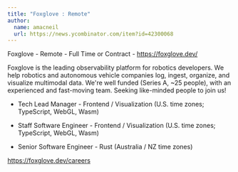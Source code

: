 ```yaml
---
title: "Foxglove : Remote"
author:
  name: amacneil
  url: https://news.ycombinator.com/item?id=42300068
---
```

Foxglove - Remote - Full Time or Contract - <a href="https:&#x2F;&#x2F;foxglove.dev&#x2F;" rel="nofollow">https:&#x2F;&#x2F;foxglove.dev&#x2F;</a>

Foxglove is the leading observability platform for robotics developers. We help robotics and autonomous vehicle companies log, ingest, organize, and visualize multimodal data. We&#x27;re well funded (Series A, ~25 people), with an experienced and fast-moving team. Seeking like-minded people to join us!

- Tech Lead Manager - Frontend &#x2F; Visualization (U.S. time zones; TypeScript, WebGL, Wasm)

- Staff Software Engineer - Frontend &#x2F; Visualization (U.S. time zones; TypeScript, WebGL, Wasm)

- Senior Software Engineer - Rust (Australia &#x2F; NZ time zones)

<a href="https:&#x2F;&#x2F;foxglove.dev&#x2F;careers" rel="nofollow">https:&#x2F;&#x2F;foxglove.dev&#x2F;careers</a>
<JobApplication />
